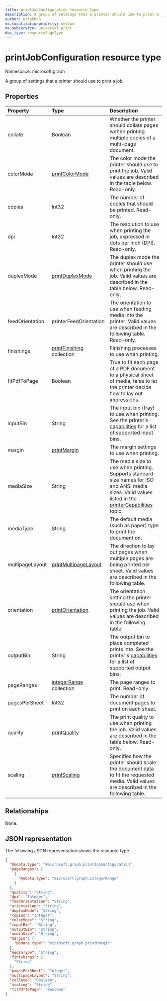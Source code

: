 ```yaml
---
title: printJobConfiguration resource type
description: A group of settings that a printer should use to print a job.
author: nilakhan
ms.localizationpriority: medium
ms.subservice: universal-print
doc_type: resourcePageType
---
```


# printJobConfiguration resource type

Namespace: microsoft.graph

A group of settings that a printer should use to print a job.

## Properties
|Property|Type|Description|
|:---|:---|:---|
|collate|Boolean|Whether the printer should collate pages wehen printing multiple copies of a multi-page document.|
|colorMode|[printColorMode](enums.md#printcolormode-values)|The color mode the printer should use to print the job. Valid values are described in the table below. Read-only.|
|copies|Int32|The number of copies that should be printed. Read-only.|
|dpi|Int32|The resolution to use when printing the job, expressed in dots per inch (DPI). Read-only.|
|duplexMode|[printDuplexMode](enums.md#printduplexmode-values)|The duplex mode the printer should use when printing the job. Valid values are described in the table below. Read-only.|
|feedOrientation|printerFeedOrientation|The orientation to use when feeding media into the printer. Valid values are described in the following table. Read-only.|
|finishings|[printFinishing](enums.md#printfinishing-values) collection|Finishing processes to use when printing.|
|fitPdfToPage|Boolean|True to fit each page of a PDF document to a physical sheet of media; false to let the printer decide how to lay out impressions.|
|inputBin|String|The input bin (tray) to use when printing. See the printer's [capabilities](printercapabilities.md) for a list of supported input bins.|
|margin|[printMargin](printmargin.md)|The margin settings to use when printing.|
|mediaSize|String|The media size to use when printing. Supports standard size names for ISO and ANSI media sizes. Valid values listed in the [printerCapabilities](printercapabilities.md#mediasizes-values) topic.|
|mediaType|String|The default media (such as paper) type to print the document on.|
|multipageLayout|[printMultipageLayout](enums.md#printmultipagelayout-values)|The direction to lay out pages when multiple pages are being printed per sheet. Valid values are described in the following table.|
|orientation|[printOrientation](enums.md#printorientation-values)|The orientation setting the printer should use when printing the job. Valid values are described in the following table.|
|outputBin|String|The output bin to place completed prints into. See the printer's [capabilities](printercapabilities.md) for a list of supported output bins.|
|pageRanges|[integerRange](integerrange.md) collection|The page ranges to print. Read-only.|
|pagesPerSheet|Int32|The number of document pages to print on each sheet.
|quality|[printQuality](enums.md#printquality-values)|The print quality to use when printing the job. Valid values are described in the table below. Read-only.|
|scaling|[printScaling](enums.md#printscaling-values)|Specifies how the printer should scale the document data to fit the requested media. Valid values are described in the following table.|

## Relationships
None.

## JSON representation
The following JSON representation shows the resource type.
<!-- {
  "blockType": "resource",
  "@odata.type": "microsoft.graph.printJobConfiguration"
}
-->
``` json
{
  "@odata.type": "#microsoft.graph.printJobConfiguration",
  "pageRanges": [
    {
      "@odata.type": "microsoft.graph.integerRange"
    }
  ],
  "quality": "String",
  "dpi": "Integer",
  "feedOrientation": "String",
  "orientation": "String",
  "duplexMode": "String",
  "copies": "Integer",
  "colorMode": "String",
  "inputBin": "String",
  "outputBin": "String",
  "mediaSize": "String",
  "margin": {
    "@odata.type": "microsoft.graph.printMargin"
  },
  "mediaType": "String",
  "finishings": [
    "String"
  ],
  "pagesPerSheet": "Integer",
  "multipageLayout": "String",
  "collate": "Boolean",
  "scaling": "String",
  "fitPdfToPage": "Boolean"
}
```


